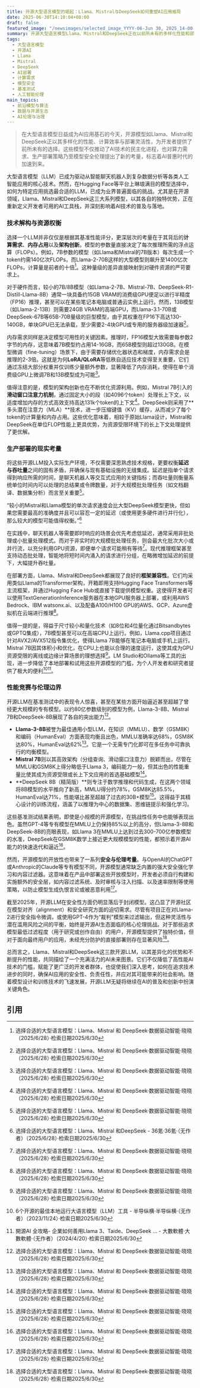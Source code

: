 ```yaml
---
title: 开源大型语言模型的崛起：Llama、Mistral与DeepSeek如何重塑AI应用格局
date: 2025-06-30T14:10:04+08:00
draft: false
featured_image: "/newsimages/selected_image_YYYY-06-Jun 30, 2025_14-00-59-614.jpg"
summary: 开源大型语言模型Llama、Mistral和DeepSeek正在以前所未有的多样化性能和部署灵活性，重塑AI应用格局，它们在计算需求、内存占用和推理速度上各具优势。这些模型推动了AI技术的民主化，使得高性能AI更易于访问和定制，但也同时凸显了在安全和伦理考量方面的未竟挑战，需要开发者自行构建防护层。
tags: 
  - 大型语言模型
  - 开源AI
  - Llama
  - Mistral
  - DeepSeek
  - AI部署
  - 计算需求
  - 模型安全
  - 基准测试
  - 人工智能伦理
main_topics: 
  - 前沿模型与算法
  - 数据与开源生态
  - AI伦理与治理
---
```


> 在大型语言模型日益成为AI应用基石的今天，开源模型如Llama、Mistral和DeepSeek正以其多样化的性能、计算效率与部署灵活性，为开发者提供了前所未有的选择。这些模型不仅推动了AI技术的民主化进程，也对算力需求、生产部署策略乃至模型安全伦理提出了新的考量，标志着AI普惠时代的加速到来。

大型语言模型（LLM）已成为驱动从智能聊天机器人到复杂数据分析等各类人工智能应用的核心技术。然而，在Hugging Face等平台上琳琅满目的模型选择中，如何为特定应用挑选最合适的LLM，已成为业界普遍面临的挑战。尤其是在开源领域，Llama、Mistral和DeepSeek这三大系列模型，以其各自的独特优势，正在重新定义开发者可用的AI工具栈，并深刻影响着AI技术的普及与落地。

### 技术解构与资源权衡

选择一个LLM并非仅仅是根据其基准性能评分，更深层次的考量在于其背后的**计算需求**、**内存占用**以及**架构创新**。模型的参数量直接决定了每次推理所需的浮点运算（FLOPs）。例如，7B参数的模型（如Llama和Mistral的7B版本）每次生成一个token约需140亿次FLOPs，而Llama-2-70B这样的大型模型则飙升至1400亿次FLOPs，计算量是前者的十倍[^1]。这种量级的差异直接映射到对硬件资源的严苛要求上。

对于硬件而言，较小的7B/8B模型（如Llama-2-7B、Mistral-7B、DeepSeek-R1-Distill-Llama-8B）通常一块具备约15GB VRAM的消费级GPU便足以进行半精度（FP16）推理，甚至可以在某些笔记本电脑或普通云实例上运行。然而，13B模型（如Llama-2-13B）则需要24GB VRAM的高端GPU，而Llama-3.1-70B或DeepSeek-67B等65B-70B量级的巨型模型，由于其权重在FP16下高达130-140GB，单块GPU已无法承载，至少需要2-4块GPU或专用的服务器级加速器[^1]。

内存需求同样是决定模型可用性的关键因素。推理时，FP16模型大致需要每参数2字节的内存，这意味着7B模型约占用14-16GB，而65B模型则超过130GB。在模型微调（fine-tuning）场景下，由于需要存储优化器状态和梯度，内存需求会是推理的2-3倍。这就是为何**LoRA/QLoRA**等低秩自适应技术变得至关重要，它们通过冻结大部分权重并仅训练少量额外参数，显著降低了内存消耗，使得在单个消费级GPU上微调7B和13B模型成为可能[^1]。

值得注意的是，模型的架构创新也在不断优化资源利用。例如，Mistral 7B引入的**滑动窗口注意力机制**，通过固定大小的段（如4096个token）处理长上下文，以适度增加内存的方式高效支持高达131k个token的上下文[^1]。DeepSeek则采用了**多头潜在注意力（MLA）**技术，进一步压缩键值（KV）缓存，从而减少了每个token的计算量和内存占用。这些优化意味着，相较于原始Llama设计，Mistral和DeepSeek在单位FLOP性能上更具优势，为资源受限环境下的长上下文处理提供了更优解。

### 生产部署的现实考量

将这些开源LLM投入实际生产环境，不仅需要深思熟虑技术规格，更要权衡**延迟与吞吐量**之间的固有矛盾，并确保与现有基础设施的无缝集成。延迟是指单个请求得到响应所需的时间，是聊天机器人等交互式应用的关键指标；而吞吐量则衡量系统单位时间内可以处理的总结果或令牌数量，对于大规模批处理任务（如文档翻译、数据集分析）而言至关重要[^1]。

“较小的Mistral和Llama模型的单次请求速度会比大型DeepSeek模型更快，但如果您需要最高的准确度并且可以容忍一定的延迟（或使用更多硬件进行并行化），那么较大的模型可能值得权衡。”[^2]

在实践中，聊天机器人等需要即时响应的场景会优先考虑低延迟，通常采用非批处理或小批量处理模式。而对于非实时的大规模批处理任务，则会最大化批次大小或并行流，以充分利用GPU资源，即便单个请求可能稍有等待[^1]。现代推理框架甚至支持动态批处理，智能地将短时间内涌入的请求进行分组，在略微增加延迟的前提下，大幅提升吞吐量。

在部署方面，Llama、Mistral和DeepSeek都展现了良好的**框架兼容性**。它们均采用类似Llama的Transformer架构，开箱即用支持Hugging Face Transformers等主流框架，并通过Hugging Face Hub或直接下载提供模型权重。这使得开发者可以使用TextGenerationInference服务器在本地GPU服务器上部署，或利用AWS Bedrock、IBM watsonx.ai、以及配备A100/H100 GPU的AWS、GCP、Azure虚拟机在云端进行推理[^1]。

值得一提的是，得益于尺寸较小和量化技术（如8位和4位量化通过Bitsandbytes或GPTQ集成），7B模型甚至可以在高端CPU上运行。例如，Llama.cpp项目通过针对AVX2/AVX512指令集优化，使得Llama 7B能够在笔记本电脑或手机上运行。Mistral 7B因其体积小和优化，在CPU上也能以合理的速度运行，这使其成为GPU资源受限的离线或边缘计算场景的理想选择[^1]。LM Studio和Ollama等工具的出现，进一步降低了本地部署和试用这些开源模型的门槛，为个人开发者和研究者提供了极大的便利[^4][^5]。

### 性能竞赛与伦理边界

开源LLM在基准测试中的表现令人惊喜，甚至在某些方面开始逼近甚至超越了曾经更大规模的专有模型。以约80亿参数级别的模型为例，Llama-3-8B、Mistral 7B和DeepSeek-8B展现了各自的突出能力[^1]。

*   **Llama-3-8B**被誉为最佳通用小型LLM，在知识（MMLU）、数学（GSM8K）和编码（HumanEval）方面表现均衡且出色，MMLU准确率达68%，GSM8K达80%，HumanEval达62%[^1]。它是一个无需专门化即可在多任务中可靠执行的均衡模型。
*   **Mistral 7B**则以其高效架构（分组查询、滑动窗口注意力）脱颖而出，尽管在MMLU和GSM8K上得分略低于Llama 3，编码能力一般，但其出色的性能重量比使其成为资源受限或长上下文应用的首选基础模型[^1]。
*   **DeepSeek 8B（精简版）**则专注于数学推理和代码生成，在这两个领域将8B模型的水平推向了新高，MMLU得分约78%，GSM8K达85.5%，HumanEval达71%，性能堪比甚至超越了过去的30B+模型[^1]。这得益于其精心设计的训练流程，涵盖了以推理为中心的数据集、思维链提示和强化学习。

这些基准测试结果表明，即使是小规模的开源模型，在挑战性任务中也能够表现出色。虽然GPT-4等专有模型在MMLU上仍保持85%以上的高分，但Llama-3-8B和DeepSeek-8B的亮眼表现，如Llama 3在MMLU上达到过去300-700亿参数模型的水准，DeepSeek在GSM8K数学上接近更大规模模型的性能，都预示着开源AI能力的快速迭代和逼近[^1]。

然而，开源模型的开放性也带来了一系列**安全与伦理考量**。与OpenAI的ChatGPT或Anthropic的Claude等专有模型不同，开源模型通常缺乏内置的强大安全强化学习和内容过滤器。这意味着在产品中部署这些开放模型时，开发者必须自行构建和实施额外的安全层，如内容过滤系统、及时审核与注入扫描、以及速率限制等使用策略，以防止模型生成仇恨言论或被恶意利用[^1]。

截至2025年，开源LLM在安全性方面仍明显落后于封闭模型。这凸显了开源社区在模型对齐（alignment）和安全研究方面的迫切需求。尽管有项目正在对Llama-2进行安全指令微调，或使用GPT-4作为“裁判”模型来过滤输出，但这种灵活性与潜在滥用风险之间的平衡，始终是开源AI生态面临的核心伦理挑战。对于那些追求模型最低过滤程度（用于研究或创作自由）的用户，开源模型提供了独特价值，但对于面向最终用户的应用，未经充分防护的直接部署则存在显著风险[^1]。

总而言之，Llama、Mistral和DeepSeek这三款开源LLM，以其差异化的优势和不断提升的性能，共同描绘了一个充满活力的AI未来图景。它们不仅降低了高性能AI技术的门槛，赋能了更广泛的开发者群体，也促使我们深入思考，如何在追求技术进步的同时，确保AI应用的安全性、负责任性，并应对其可能带来的社会影响。随着模型设计和训练技术的飞速发展，开源LLM无疑将继续在AI的普及和创新中扮演关键角色。

## 引用
[^1]: 选择合适的大型语言模型：Llama、Mistral 和 DeepSeek·数据驱动智能·晓晓（2025/6/28）·检索日期2025/6/30
[^2]: 选择合适的大型语言模型：Llama、Mistral 和DeepSeek - 36氪·36氪·（无作者）（2025/6/28）·检索日期2025/6/30
[^3]: Genini, Claude Llama, DeepSeek，Qwen,Grok,选对LLM大模型真的 ...·CSDN·qq_28171389（2024/6/15）·检索日期2025/6/30
[^4]: 6个开源的最佳本地运行大语言模型（LLM）工具 - 半导纵横·半导纵横·（无作者）（2023/11/24）·检索日期2025/6/30
[^5]: 開源AI 全攻略- 企業如何善用Llama 3、Taide、DeepSeek ... - 大數軟體·大數軟體·（无作者）（2024/4/20）·检索日期2025/6/30

